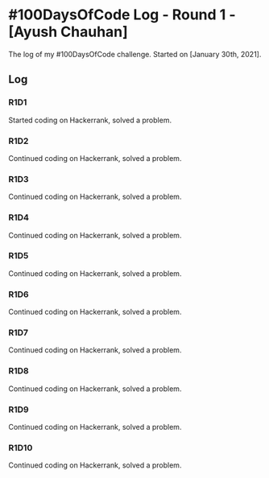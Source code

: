 # #100DaysOfCode Log - Round 1 - [Ayush Chauhan]

The log of my #100DaysOfCode challenge. Started on [January 30th, 2021].

## Log

### R1D1
Started coding on Hackerrank, solved a problem.

### R1D2
Continued coding on Hackerrank, solved a problem.

### R1D3
Continued coding on Hackerrank, solved a problem.

### R1D4
Continued coding on Hackerrank, solved a problem.

### R1D5
Continued coding on Hackerrank, solved a problem.

### R1D6
Continued coding on Hackerrank, solved a problem.

### R1D7
Continued coding on Hackerrank, solved a problem.

### R1D8
Continued coding on Hackerrank, solved a problem.

### R1D9
Continued coding on Hackerrank, solved a problem.

### R1D10
Continued coding on Hackerrank, solved a problem.

